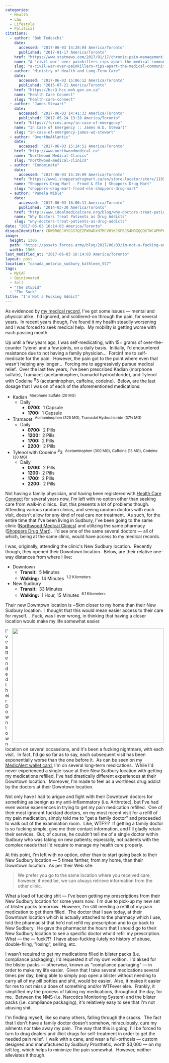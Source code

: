 ```yaml
---
categories:
  - Health
  - Law
  - Lifestyle
  - Political
citations:
  - author: "Bob Tedeschi"
    date:
      accessed: "2017-06-03 14:28:04 America/Toronto"
      published: "2017-01-17 America/Toronto"
    href: "https://www.statnews.com/2017/01/17/chronic-pain-management-opioids"
    name: "A 'civil war' over painkillers rips apart the medical community - and leaves patients in fear"
    slug: "a-civil-war-over-painkillers-rips-apart-the-medical-community-and-leaves-patients-in-fear"
  - author: "Ministry of Health and Long-Term Care"
    date:
      accessed: "2017-06-03 15:06:12 America/Toronto"
      published: "2015-07-21 America/Toronto"
    href: "https://hcc3.hcc.moh.gov.on.ca"
    name: "Health Care Connect"
    slug: "health-care-connect"
  - author: "James Stewart"
    date:
      accessed: "2017-06-03 14:41:33 America/Toronto"
      published: "2017-05-24 13:28 America/Toronto"
    href: "https://forces.army/in-case-of-emergency"
    name: "In Case of Emergency :: James W.D. Stewart"
    slug: "in-case-of-emergency-james-wd-stewart"
  - author: "OvertheAtlantic"
    date:
      accessed: "2017-06-03 15:14:51 America/Toronto"
    href: "http://www.northwoodmedical.ca"
    name: "Northwood Medical Clinics"
    slug: "northwood-medical-clinics"
  - author: "Innominate"
    date:
      accessed: "2017-06-03 15:19:09 America/Toronto"
    href: "https://www1.shoppersdrugmart.ca/en/store-locator/store/1195"
    name: "Shoppers Drug Mart - Frood & Elm | Shoppers Drug Mart"
    slug: "shoppers-drug-mart-frood-elm-shoppers-drug-mart"
  - author: "Pamela Wible"
    date:
      accessed: "2017-06-03 16:00:11 America/Toronto"
      published: "2014-03-30 America/Toronto"
    href: "http://www.idealmedicalcare.org/blog/why-doctors-treat-patients-as-drug-addicts"
    name: "Why Doctors Treat Patients as Drug Addicts"
    slug: "why-doctors-treat-patients-as-drug-addicts"
date: "2017-06-03 16:14:03 America/Toronto"
disqusIdentifier: CDW9R6EJHYCGS7QEZPW94DXH7MCVHYKJSF6JS4MRZQQQKTWC4PMP6EPX6AUNZK732B5SDGGV9KKTJTX8KVCNMYS79NMVWSWJ4Z5J
image:
  height: 1306
  path: "https://assets.forces.army/blog/2017/06/03/im-not-a-fucking-addict/hotlink-ok/Help_2003-12-04_1960x1306.png"
  width: 1960
last_modified_at: "2017-06-03 16:14:03 America/Toronto"
layout: post
location: "canada_ontario_sudbury_kathleen_557"
tags:
  - MyCAF
  - Opinionated
  - Self
  - "The Stupid"
  - "The Suck"
title: "I'm Not a Fucking Addict"
---
```


<p>
  As evidenced by <a href="{{ site.url }}{{ page.url }}#cite-in-case-of-emergency-james-wd-stewart" rel="me"
    title="In Case of Emergency :: James W.D. Stewart">my medical record</a>, I've got some issues &#8212; mental and physical alike.&nbsp; I'd ignored, and
  soldiered-on through the pain, for several years.&nbsp; In recent years though, I've found it my health steadily worsening and I was forced to seek medical
  help.&nbsp; My mobility is getting worse with each passing month.
</p>
<!-- excerptBreak -->
<p>
  Up until a few years ago, I was self-medicating, with 15+ grams of over-the-counter Tylenol and a few joints, on a daily basis.&nbsp; Initially, I'd
  encountered resistance due to not having a family physician&hellip;&nbsp; Forcinf me to self-medicate for the pain.&nbsp; However, the pain got to the point
  where even that wasn't helping any longer&hellip;&nbsp; Forcing me to aggressively pursue medical relief.&nbsp; Over the last few years, I've been prescribed
  Kadian (morphone sulfate), Tramacet (acetaminophen, tramadol hydrochloride), and Tylenol with Codeine <sup>#</sup>3 (acetaminophen, caffeine, codeine).&nbsp;
  Below, are the last dosage that I was on of each of the aforementioned medications:
  <ul>
    <li>
      Kadian&nbsp; <sup>Morphone Sulfate (20 MG)</sup>
      <ul>
        <li>
          Daily
          <ul>
            <li>
              <span style="font-weight: bolder;">0700:</span>&nbsp; 1 Capsule
            </li>
            <li>
              <span style="font-weight: bolder;">1700:</span>&nbsp; 1 Capsule
            </li>
          </ul>
        </li>
      </ul>
    </li>
    <li>
      Tramacet&nbsp; <sup>Acetaminophen (325 MG), Tramadol Hydrochloride (37&frac12; MG)</sup>
      <ul>
        <li>
          Daily
          <ul>
            <li>
              <span style="font-weight: bolder;">0700:</span>&nbsp; 2 Pills
            </li>
            <li>
              <span style="font-weight: bolder;">1200:</span>&nbsp; 2 Pills
            </li>
            <li>
              <span style="font-weight: bolder;">1700:</span>&nbsp; 2 Pills
            </li>
            <li>
              <span style="font-weight: bolder;">2200:</span>&nbsp; 2 Pills
            </li>
          </ul>
        </li>
      </ul>
    </li>
    <li>
      Tylenol with Codeine <sup>#</sup>3&nbsp; <sup>Acetaminophen (300 MG), Caffeine (15 MG), Codeine (30 MG)</sup>
      <ul>
        <li>
          Daily
          <ul>
            <li>
              <span style="font-weight: bolder;">0700:</span>&nbsp; 2 Pills
            </li>
            <li>
              <span style="font-weight: bolder;">1200:</span>&nbsp; 2 Pills
            </li>
            <li>
              <span style="font-weight: bolder;">1700:</span>&nbsp; 2 Pills
            </li>
            <li>
              <span style="font-weight: bolder;">2200:</span>&nbsp; 2 Pills
            </li>
          </ul>
        </li>
      </ul>
    </li>
  </ul>
</p>
<p>
  Not having a family physician, and having been registered with <a href="{{ site.url }}{{ page.url }}#cite-health-care-connect" rel="me"
    title="Health Care Connect">Health Care Connect</a> for several years now, I'm left with no option other than seeking care from walk-in clinics.&nbsp; But,
  this presents a lot of problems though.&nbsp; Attending various random clinics, and seeing random doctors with each visit, doesn't allow for any kind of real
  care nor treatment.&nbsp; As such, for the entire time that I've been living in Sudbury, I've been going to the same clinic (<a
    href="{{ site.url }}{{ page.url }}#cite-northwood-medical-clinics" rel="me" title="Northwood Medical Clinics">Northwood Medical Clinics</a>) and utilizing
  the same pharmacy (<a href="{{ site.url }}{{ page.url }}#cite-shoppers-drug-mart-frood-elm-shoppers-drug-mart" rel="me"
    title="Shoppers Drug Mart - Frood &amp; Elm | Shoppers Drug Mart">Shoppers Drug Mart</a>).&nbsp; I'd see one of the same several doctors &#8212; all of
  which, being at the same clinic, would have access to my medical records.
</p>
<p>
  I was, originally, attending the clinic's New Sudbury location.&nbsp; Recently though, they opened their Downtown location.&nbsp; Below, are their relative
  one-way distances from where I live:
  <ul>
    <li>
      Downtown
      <ul>
        <li>
          <span style="font-weight:bolder;">Transit:</span>&nbsp; 5 Minutes
        </li>
        <li>
          <span style="font-weight:bolder;">Walking:</span>&nbsp; 14 Minutes&nbsp; <sup>1.2 Kilometers</sup>
        </li>
      </ul>
    </li>
    <li>
      New Sudbury
      <ul>
        <li>
          <span style="font-weight:bolder;">Transit:</span>&nbsp; 33 Minutes
        </li>
        <li>
          <span style="font-weight:bolder;">Walking:</span>&nbsp; 1 Hour, 15 Minutes&nbsp; <sup>6.1 Kilometers</sup>
        </li>
      </ul>
    </li>
  </ul>
</p>
<p>
  Their new Downtown location is ~5km closer to my home than their New Sudbury location.&nbsp; I thought that this would mean easier access to their care for
  myself&hellip;&nbsp; Fuck, was I ever wrong, in thinking that having a closer location would make my life somewhat easier.
</p>
<img alt="" height="362" src="{{ site.uri.assets }}/blog/2017/06/03/im-not-a-fucking-addict/im-not-an-addict_482x362.png"
  style="border: 0px; float: right; margin-bottom: 10px; margin-left: 10px;" width="482" />
<p>
  I've attended their Downtown location on several occassions, and it's been a fucking nightmare, with each visit.&nbsp; In fact, I'd go so far as to say, each
  subsequent visit has been exponentially worse than the one before it.&nbsp; As can be seen on my <a
    href="{{ site.url }}{{ page.url }}#cite-in-case-of-emergency-james-wd-stewart" rel="me" title="In Case of Emergency :: James W.D. Stewart">MedicAlert wallet
  card</a>, I'm on several long-term medications.&nbsp; While I'd never experienced a single issue at their New Sudbury location with getting my medications
  refilled, I've had drastically different experiences at their Downtown location.&nbsp; Moreover, I'm made to feel as a worthless drug addict by the doctors at
  their Downtown location.
</p>
<p>
  Not only have I had to arigue and fight with their Downtown doctors for something as benign as my anti-inflammatory (i.e. Arthrotec), but I've had even worse
  experiences in trying to get my pain medication refilled.&nbsp; One of their most ignorant fucktard doctors, on my most recent visit for a refill of my pain
  medication, simply told me to &quot;get a family doctor&quot; and proceeded to walk out of the examination room.&nbsp; Like, WTF?!?&nbsp; If getting a family
  doctor is so fucking simple, give me their contact information, and I'll gladly retain their services.&nbsp; But, of course, he couldn't tell me of a single
  doctor within Sudbury who was taking on new patients; especially, not patients with the complex needs that I'd require to manage my health care properly.
</p>
<p>
  At this point, I'm left with no option, other than to start going back to their New Sudbury location &#8212; 5 times farther, from my home, than their
  Downtown location.&nbsp; As per their Web site:
  <blockquote cite="{{ site.url }}{{ page.url }}#cite-northwood-medical-clinics">
    We prefer you go to the same location where you received care, however, if need be, we can always retrieve information from the other clinic.
  </blockquote>
</p>
<p>
  What a load of fucking shit &#8212; I've been getting my prescriptions from their New Sudbury location for some years now.&nbsp; I'm due to pick-up my new set
  of blister packs tomorrow.&nbsp; However, I'm still needing a refill of my pain medication to get them filled.&nbsp; The doctor that I saw today, at their
  Downtown location which is actually attached to the pharmacy which I use, told the pharmacist that he'd not refill my prescription and to go back to New
  Sudbury.&nbsp; He gave the pharmacist the hours that I should go to their New Sudbury location to see a specific doctor who'd refill my prescription.&nbsp;
  What &#8212; the &#8212; fuck?!?&nbsp; I have abso-fucking-lutely no history of abuse, double-flling, &quot;losing&quot;, selling, etc.
</p>
<p>
  I wasn't required to get my medications filled in blister packs (i.e. compliance packaging), I'd requested it of my own volition.&nbsp; I'd aksed for the
  blister packs &#8212; otherwise, known as &quot;compliance packaging&quot; &#8212; in order to make my life easier.&nbsp; Given that I take several
  medications several times per day, being able to simply pop open a blister without needing to carry all of my pill bottles and shit, would be easier.&nbsp;
  Also, it makes it easier for me to not miss a dose of something and/or WTFever else.&nbsp; Frankly, it simplified my the process of taking my medications,
  throughout the day, for me.&nbsp; Between the NMS (i.e. Narcotics Monitoring System) and the blister packs (i.e. compliance packaging), it's relatively easy
  to see that I'm not abusing shit.
</p>
<p>
  I'm finding myself, like so many others, falling through the cracks.&nbsp; The fact that I don't have a family doctor doesn't somehow, miraculously, cure my
  ailments nor take away my pain.&nbsp; The way that this is going, I'll be forced to turn to drug dealers and illicit drugs for self-treatment in order to get
  the needed pain relief.&nbsp; I walk with a cane, and wear a full-orthosis &#8212 custom designed and manufactured by Sudbury Prosthetic, worth $3,000 &#8212;
  on my left leg, which helps to minimize the pain somewhat.&nbsp; However, neither alleviates it though.
</p>
